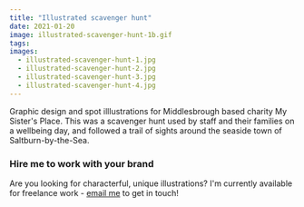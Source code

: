 ```yaml
---
title: "Illustrated scavenger hunt"
date: 2021-01-20
image: illustrated-scavenger-hunt-1b.gif
tags:
images:
  - illustrated-scavenger-hunt-1.jpg
  - illustrated-scavenger-hunt-2.jpg
  - illustrated-scavenger-hunt-3.jpg
  - illustrated-scavenger-hunt-4.jpg
---
```


Graphic design and spot illlustrations for Middlesbrough based charity My Sister's Place. This was a scavenger hunt used by staff and their families on a wellbeing day, and followed a trail of sights around the seaside town of Saltburn-by-the-Sea.

### Hire me to work with your brand
Are you looking for characterful, unique illustrations? I'm currently available for freelance work - [email me](mailto:vicky@vickyhughes.co.uk) to get in touch!
